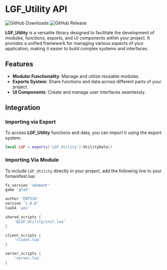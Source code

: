 # LGF_Utility API

![GitHub Downloads](https://img.shields.io/github/downloads/ENT510/LGF_Utility/total?logo=github)
![GitHub Release](https://img.shields.io/github/v/release/ENT510/LGF_Utility?logo=github)

**LGF_Utility** is a versatile library designed to facilitate the development of modules, functions, exports, and UI components within your project. It provides a unified framework for managing various aspects of your application, making it easier to build complex systems and interfaces.

## Features

- **Modular Functionality**: Manage and utilize reusable modules.
- **Exports System**: Share functions and data across different parts of your project.
- **UI Components**: Create and manage user interfaces seamlessly.

## Integration

### Importing via Export

To access **LGF_Utility** functions and data, you can import it using the export system:

```lua
local LGF = exports['LGF_Utility']:UtilityData()
```

### Importing Via Module

To include `LGF_Utility` directly in your project, add the following line to your fxmanifest.lua:

```lua
fx_version 'adamant'
game 'gta5'

author 'ENT510'
version '1.0.0'
lua54 'yes'

shared_scripts {
    '@LGF_Utility/init.lua'
}

client_scripts {
    'client.lua'
}

server_scripts {
    'server.lua'
}
```
